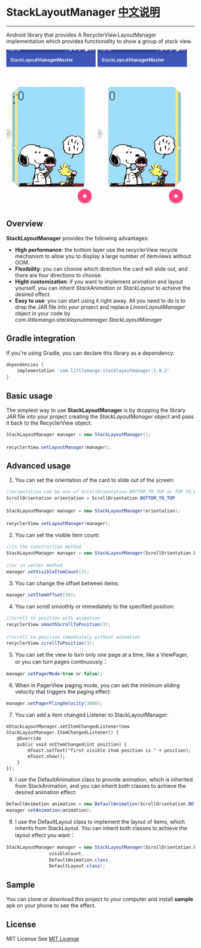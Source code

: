 # StackLayoutManager [中文说明](README_CN.md)
--------

Android library that provides A RecyclerView.LayoutManager implementation which provides functionality to show a group of stack view.

![IMG](gif/sample1.gif)
![IMG](gif/sample2.gif)

Overview
--------

**StackLayoutManager** provides the following advantages:

* **High performance**: the bottom layer use the recyclerView recycle mechanism to allow you to display a large number of itemviews without OOM.
* **Flexibility**: you can choose which direction the card will slide out, and there are four directions to choose.
* **Hight customization**: if you want to implement animation and layout yourself, you can inherit *StackAnimation* or *StackLayout* to achieve the desired effect.
* **Easy to use**: you can start using it right away. All you need to do
is to drop the JAR file into your project and replace *LinearLayoutManager* object in your code by *com.littlemango.stacklayoutmanager.StackLayoutManager*

Gradle integration
------------------

If you're using Gradle, you can declare this library as a dependency:

```groovy
dependencies {
    implementation 'com.littlemango:stacklayoutmanager:1.0.2'
}
```

Basic usage
-----------

The simplest way to use **StackLayoutManager** is by dropping the library JAR file into your project
creating the *StackLayoutManager* object and pass it back to the RecyclerView object:

```java
StackLayoutManager manager = new StackLayoutManager();

recyclerView.setLayoutManager(manager);
```

Advanced usage
--------------

1. You can set the orientation of the card to slide out of the screen:

```java
//orientation can be one of ScrollOrientation.BOTTOM_TO_TOP or TOP_TO_BOTTOM or RIGHT_TO_LEFT or LEFT_TO_RIGHT
ScrollOrientation orientation = ScrollOrientation.BOTTOM_TO_TOP

StackLayoutManager manager = new StackLayoutManager(orientation);

recyclerView.setLayoutManager(manager);
```

2. You can set the visible item count:
```java
//in the construction method
StackLayoutManager manager = new StackLayoutManager(ScrollOrientation.BOTTOM_TO_TOP, 3);

//or in setter method
manager.setVisibleItemCount(3);
```

3. You can change the offset between items:

```java
manager.setItemOffset(50);
```

4. You can scroll smoothly or immediately to the specified position:
```java
//scroll to position with animation
recyclerView.smoothScrollToPosition(3);

//scroll to position immediately without animation
recyclerView.scrollToPosition(3);
```
5. You can set the view to turn only one page at a time, like a ViewPager, or you can turn pages continuously：
```java
manager.setPagerMode(true or false);
```

6. When in PagerView paging mode, you can set the minimum sliding velocity that triggers the paging effect:
```java
manager.setPagerFlingVelocity(3000);
```

7. You can add a item changed Listener to StackLayoutManager:
```
mStackLayoutManager.setItemChangedListener(new StackLayoutManager.ItemChangedListener() {
    @Override
    public void onItemChanged(int position) {
        mToast.setText("first visible item position is " + position);
        mToast.show();
    }
});
```

8. I use the DefaultAnimation class to provide animation, which is inherited from StackAnimation, and you can inherit both classes to achieve the desired animation effect:
```java
DefaultAnimation animation = new DefaultAnimation(ScrollOrientation.BOTTOM_TO_TOP, visibleCount);
manager.setAnimation(animation);
```
9. I use the DefaultLayout class to implement the layout of items, which inherits from StackLayout. You can inherit both classes to achieve the layout effect you want：
```java
StackLayoutManager manager = new StackLayoutManager(ScrollOrientation.BOTTOM_TO_TOP, 
                visibleCount,
                DefaultAnimation.class,
                DefaultLayout.class);
```

Sample
-------
You can clone or download this project to your computer and install **sample** apk on your phone to see the effect.

License
-------
MIT License
See [MIT License](LICENSE)

